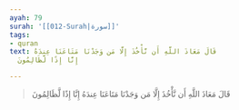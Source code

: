 ```yaml
---
ayah: 79
surah: '[[012-Surah|سورة]]'
tags:
- quran
text: قَالَ مَعَاذَ اللَّهِ أَن نَّأْخُذَ إِلَّا مَن وَجَدْنَا مَتَاعَنَا عِندَهُ
  إِنَّا إِذًا لَّظَالِمُونَ

---
```

> قَالَ مَعَاذَ اللَّهِ أَن نَّأْخُذَ إِلَّا مَن وَجَدْنَا مَتَاعَنَا عِندَهُ إِنَّا إِذًا لَّظَالِمُونَ
